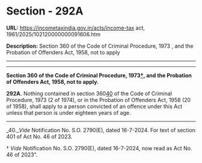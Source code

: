 # Section - 292A

**URL:** https://incometaxindia.gov.in/acts/income-tax act, 1961/2025/102120000000091606.htm

**Description:** Section 360 of the Code of Criminal Procedure, 1973 , and the Probation of Offenders Act, 1958, not to apply

---

****

**Section 360 of the Code of Criminal Procedure, 1973[†](javascript:ShowFootnote\('fn2'\);), and the Probation of Offenders Act, 1958, not to apply.**

**292A.** Nothing contained in section 360[40](javascript:ShowFootnote\('fn40'\);) of the Code of Criminal Procedure, 1973 (2 of 1974), or in the Probation of Offenders Act, 1958 (20 of 1958), shall apply to a person convicted of an offence under this Act unless that person is under eighteen years of age.

* * *

_40.__Vide_ Notification No. S.O. 2790(E), dated 16-7-2024. For text of section 401 of Act No. 46 of 2023.

† _Vide_ Notification No. S.O. 2790(E), dated 16-7-2024, now read as Act No. 46 of 2023".